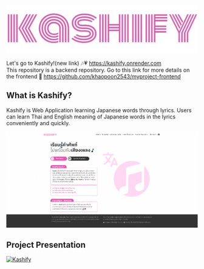 ![Kashify Logo](kashify-logo.jpg)

Let's go to Kashify!(new link) 🎶💗 https://kashify.onrender.com
<br>
This repository is a backend repository. Go to this link for more details on the frontend 🎨 https://github.com/khaopoon2543/myproject-frontend 

## What is Kashify?

Kashify is Web Application learning Japanese words through lyrics. Users can learn Thai and English meaning of Japanese words in the lyrics conveniently and quickly.

![](kashify-present.gif)

## Project Presentation

[![Kashify](https://img.youtube.com/vi/s1i5RC2fhWw/0.jpg)](https://www.youtube.com/watch?v=s1i5RC2fhWw "Kashify")